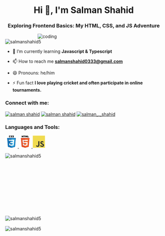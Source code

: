 <h1 align="center">Hi 👋, I'm Salman Shahid</h1>
<h3 align="center">Exploring Frontend Basics: My HTML, CSS, and JS Adventure</h3>

<img align="right" alt="coding" width="400" src="https://camo.githubusercontent.com/9792d43627b178fd4a45bcabb3647d7b34a62d64baf96a19abf6ea19d5cea8dd/68747470733a2f2f63646e2e6472696262626c652e636f6d2f75736572732f313138373833362f73637265656e73686f74732f363533393432392f70726f6772616d65722e676966">

<p align="left"> <img src="https://komarev.com/ghpvc/?username=salmanshahid5&label=Profile%20views&color=0e75b6&style=flat" alt="salmanshahid5" /> </p>

- 🌱 I’m currently learning **Javascript & Typescript**

- 📫 How to reach me **salmanshahid0333@gmail.com**

- 😄 Pronouns: he/him

- ⚡ Fun fact **I love playing cricket and often participate in online tournaments.**

<h3 align="left">Connect with me:</h3>
<p align="left">
<a href="https://linkedin.com/in/salman-shahid-907812296" target="blank"><img align="center" src="https://raw.githubusercontent.com/rahuldkjain/github-profile-readme-generator/master/src/images/icons/Social/linked-in-alt.svg" alt="salman shahid" height="30" width="40" /></a>
<a href="https://fb.com/hunain.raza.3344" target="blank"><img align="center" src="https://raw.githubusercontent.com/rahuldkjain/github-profile-readme-generator/master/src/images/icons/Social/facebook.svg" alt="salman shahid" height="30" width="40" /></a>
<a href="https://instagram.com/salman_._shahid" target="blank"><img align="center" src="https://raw.githubusercontent.com/rahuldkjain/github-profile-readme-generator/master/src/images/icons/Social/instagram.svg" alt="salman_._shahid" height="30" width="40" /></a>
</p>

<h3 align="left">Languages and Tools:</h3>
<p align="left"> <a href="https://www.w3schools.com/css/" target="_blank" rel="noreferrer"> <img src="https://raw.githubusercontent.com/devicons/devicon/master/icons/css3/css3-original-wordmark.svg" alt="css3" width="40" height="40"/> </a> <a href="https://www.w3.org/html/" target="_blank" rel="noreferrer"> <img src="https://raw.githubusercontent.com/devicons/devicon/master/icons/html5/html5-original-wordmark.svg" alt="html5" width="40" height="40"/> </a> <a href="https://developer.mozilla.org/en-US/docs/Web/JavaScript" target="_blank" rel="noreferrer"> <img src="https://raw.githubusercontent.com/devicons/devicon/master/icons/javascript/javascript-original.svg" alt="javascript" width="40" height="40"/> </a> </p>

<p><img align="left" src="https://github-readme-stats.vercel.app/api/top-langs?username=salmanshahid5&show_icons=true&locale=en&layout=compact" alt="salmanshahid5" width="400" height="200" /></p>

<p>&nbsp;<img align="center" src="https://github-readme-stats.vercel.app/api?username=salmanshahid5&show_icons=true&locale=en" alt="salmanshahid5" width="400" height="200" /></p>

<p><img align="center" src="https://github-readme-streak-stats.herokuapp.com/?user=salmanshahid5&" alt="salmanshahid5" width="400" height="200" /></p>


<!---
salmanshahid5/salmanshahid5 is a ✨ special ✨ repository because its `README.md` (this file) appears on your GitHub profile.
You can click the Preview link to take a look at your changes.
--->
